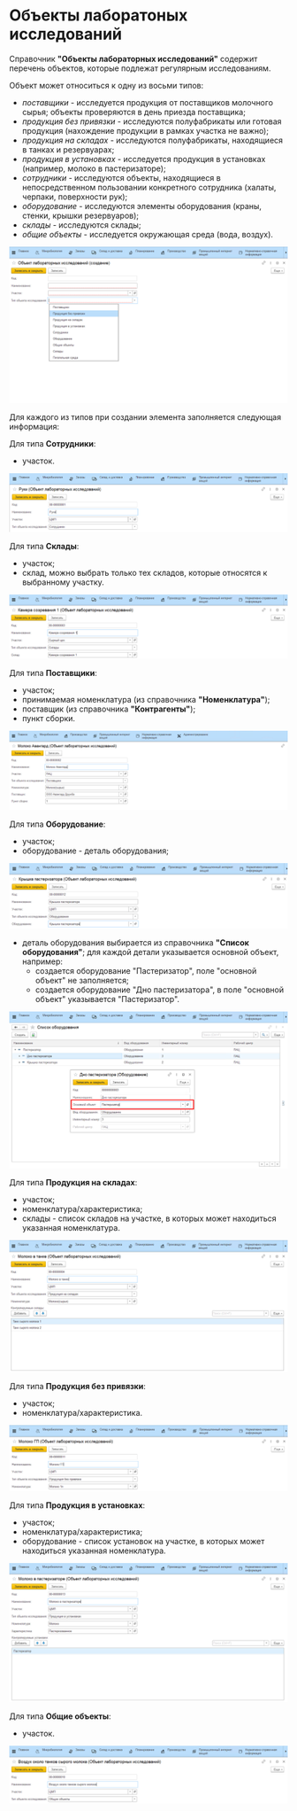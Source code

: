 # Объекты лаборатоных исследований

Справочник **"Объекты лабораторных исследований"** содержит перечень объектов, которые подлежат регулярным исследованиям.

Объект может относиться к одну из восьми типов:

- *поставщики* - исследуется продукция от поставщиков молочного сырья; объекты проверяются в день приезда поставщика;
- *продукция без привязки* - исследуются полуфабрикаты или готовая продукция (нахождение продукции в рамках участка не важно);
- *продукция на складах* - исследуются полуфабрикаты, находящиеся в танках и резервуарах;
- *продукция в установках* - исследуется продукция в установках (например, молоко в пастеризаторе);
- *сотрудники* - исследуются объекты, находящиеся в непосредственном пользовании конкретного сотрудника (халаты, черпаки, поверхности рук);
- *оборудование* - исследуются элементы оборудования (краны, стенки, крышки резервуаров);
- *склады* - исследуются склады;
- *общие объекты* - исследуется окружающая среда (вода, воздух).

![](MicrobioObjects.assets/1.png)

Для каждого из типов при создании элемента заполняется следующая информация:

Для типа **Сотрудники**:

- участок.

![](MicrobioObjects.assets/2.png)

Для типа **Склады**:

- участок;
- склад, можно выбрать только тех складов, которые относятся к выбранному участку.

![](MicrobioObjects.assets/3.png)

Для типа **Поставщики**:

- участок;
- принимаемая номенклатура (из справочника **"Номенклатура"**);
- поставщик (из справочника **"Контрагенты"**);
- пункт сборки.

![](MicrobioObjects.assets/4.png)

Для типа **Оборудование**:

- участок;
- оборудование - деталь оборудования; 

![](MicrobioObjects.assets/5.png)

  - деталь оборудования выбирается из справочника **"Список оборудования"**; для каждой детали указывается основной объект, например:
      - создается оборудование "Пастеризатор", поле "основной объект" не заполняется;
      - создается оборудование "Дно пастеризатора", в поле "основной объект" указывается "Пастеризатор".

![](MicrobioObjects.assets/10.png)

Для типа **Продукция на складах**:

- участок;
- номенклатура/характеристика;
- склады - список складов на участке, в которых может находиться указанная номенклатура.

![](MicrobioObjects.assets/6.png)

Для типа **Продукция без привязки**:

- участок;
- номенклатура/характеристика.

![](MicrobioObjects.assets/7.png)

Для типа **Продукция в установках**:

- участок;
- номенклатура/характеристика;
- оборудование - список установок на участке, в которых может находиться указанная номенклатура.

![](MicrobioObjects.assets/8.png)

Для типа **Общие объекты**:

- участок.

![](MicrobioObjects.assets/9.png)

